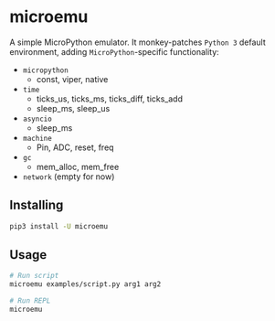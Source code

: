 # microemu

A simple MicroPython emulator.
It monkey-patches `Python 3` default environment, adding `MicroPython`-specific functionality:

- `micropython`
  - const, viper, native
- `time`
  - ticks_us, ticks_ms, ticks_diff, ticks_add
  - sleep_ms, sleep_us
- `asyncio`
  - sleep_ms
- `machine`
  - Pin, ADC, reset, freq
- `gc`
  - mem_alloc, mem_free
- `network` (empty for now)

## Installing

```sh
pip3 install -U microemu
```

## Usage

```sh
# Run script
microemu examples/script.py arg1 arg2

# Run REPL
microemu
```
